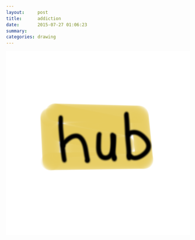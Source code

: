 ```yaml
---
layout:     post
title:      addiction
date:       2015-07-27 01:06:23
summary:    
categories: drawing
---
```

![addiction](/images/diary/addiction.png "Fuck ME.")